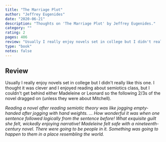 ```yaml
---
title: "The Marriage Plot"
author: "Jeffrey Eugenides"
date: "2020-06-21"
description: "Thoughts on 'The Marriage Plot' by Jeffrey Eugenides."
category: ""
rating: 2
pages: 406
review: "Usually I really enjoy novels set in college but I didn't really like this one. I thought it was clever and I enjoyed reading about semiotics class, but I couldn't get behind either Madeleine or Leonard so the following 2/3s of the novel dragged on (unless they were about Mitchell). <br/><br/><i>Reading a novel after reading semiotic theory was like jogging empty-handed after jogging with hand weights. ... How wonderful it was when one sentence followed logically from the sentence before! What exquisite guilt she felt, wickedly enjoying narrative! Madeleine felt safe with a nineteenth-century novel. There were going to be people in it. Something was going to happen to them in a place resembling the world.</i>"
type: "book"
notes: false
---
```


## Review

Usually I really enjoy novels set in college but I didn't really like this one. I thought it was clever and I enjoyed reading about semiotics class, but I couldn't get behind either Madeleine or Leonard so the following 2/3s of the novel dragged on (unless they were about Mitchell).

_Reading a novel after reading semiotic theory was like jogging empty-handed after jogging with hand weights. ... How wonderful it was when one sentence followed logically from the sentence before! What exquisite guilt she felt, wickedly enjoying narrative! Madeleine felt safe with a nineteenth-century novel. There were going to be people in it. Something was going to happen to them in a place resembling the world._
